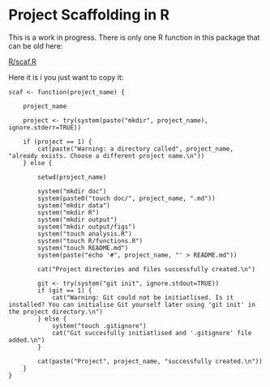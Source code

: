 # Project Scaffolding in R

This is a work in progress. There is only one R function in this package that can be old here:

[R/scaf.R](R/scaf.R)

Here it is i you just want to copy it:

	scaf <- function(project_name) {

		project_name

		project <- try(system(paste("mkdir", project_name), ignore.stderr=TRUE))

		if (project == 1) {
			cat(paste("Warning: a directory called", project_name, "already exists. Choose a different project name.\n"))
		} else {

			setwd(project_name)

			system("mkdir doc")
			system(paste0("touch doc/", project_name, ".md"))
			system("mkdir data")
			system("mkdir R")
			system("mkdir output")
			system("mkdir output/figs")
			system("touch analysis.R")
			system("touch R/functions.R")
			system("touch README.md")
			system(paste("echo '#", project_name, "' > README.md"))

			cat("Project directories and files successfully created.\n")

			git <- try(system("git init", ignore.stdout=TRUE))
			if (git == 1) {
				cat("Warning: Git could not be initiatlised. Is it installed? You can initialise Git yourself later using 'git init' in the project directory.\n")
			} else {
				system("touch .gitignore")
				cat("Git succesfully initiatlised and '.gitignore' file added.\n")
			}

			cat(paste("Project", project_name, "successfully created.\n"))
		}
	}
